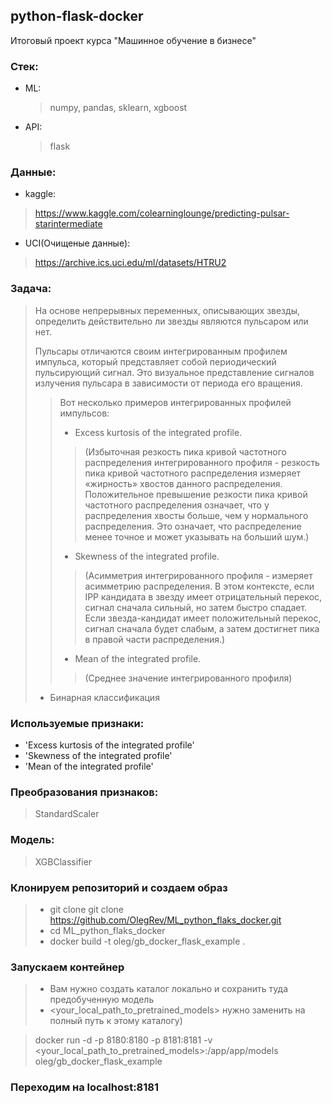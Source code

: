 ## python-flask-docker

Итоговый проект курса "Машинное обучение в бизнесе"

### Стек:
* ML:
    > numpy, pandas, sklearn, xgboost
* API: 
    > flask

### Данные:
* kaggle:
> https://www.kaggle.com/colearninglounge/predicting-pulsar-starintermediate
* UCI(Очищеные данные):
> https://archive.ics.uci.edu/ml/datasets/HTRU2

### Задача:
> На основе непрерывных переменных, описывающих звезды,
> определить действительно ли звезды являются пульсаром или нет.
> 
> Пульсары отличаются своим интегрированным профилем импульса,
который представляет собой периодический пульсирующий сигнал.
Это визуальное представление сигналов излучения пульсара в зависимости от периода его вращения.
>> Вот несколько примеров интегрированных профилей импульсов:
>>* Excess kurtosis of the integrated profile.
>>>(Избыточная резкость пика кривой частотного распределения
интегрированного профиля - резкость пика кривой частотного распределения
измеряет «жирность» хвостов данного распределения.
Положительное превышение резкости пика кривой частотного распределения означает,
что у распределения хвосты больше, чем у нормального распределения.
Это означает, что распределение менее точное и может указывать на больший шум.)
>>* Skewness of the integrated profile.
>>>(Асимметрия интегрированного профиля - измеряет асимметрию распределения.
В этом контексте, если IPP кандидата в звезду имеет отрицательный перекос,
сигнал сначала сильный, но затем быстро спадает.
Если звезда-кандидат имеет положительный перекос,
сигнал сначала будет слабым, а затем достигнет пика в правой части распределения.)
>>* Mean of the integrated profile.
>>>(Среднее значение интегрированного профиля)
>* Бинарная классификация

### Используемые признаки:
* 'Excess kurtosis of the integrated profile'
* 'Skewness of the integrated profile'
* 'Mean of the integrated profile'

### Преобразования признаков:
> StandardScaler

### Модель: 
> XGBClassifier

### Клонируем репозиторий и создаем образ

>* git clone git clone https://github.com/OlegRev/ML_python_flaks_docker.git
>* cd ML_python_flaks_docker
>* docker build -t oleg/gb_docker_flask_example .

### Запускаем контейнер
>* Вам нужно создать каталог локально и сохранить туда предобученную модель
>* <your_local_path_to_pretrained_models> нужно заменить на полный путь к этому каталогу)

> docker run -d -p 8180:8180 -p 8181:8181 -v <your_local_path_to_pretrained_models>:/app/app/models oleg/gb_docker_flask_example


### Переходим на localhost:8181
